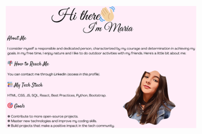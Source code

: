<p align="center">
  <img src="https://github.com/MariaFonseca-coder/MariaFonseca-coder/blob/main/Fondo%201.png?raw=true" alt="Fondo" width="700" />
</p>
